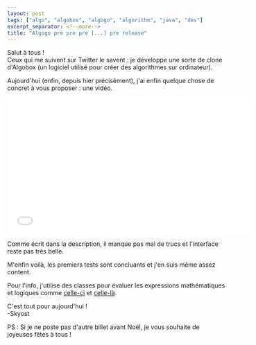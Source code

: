 ```yaml
---
layout: post
tags: ["algo", "algobox", "algogo", "algorithm", "java", "dev"]
excerpt_separator: <!--more-->
title: "Algogo pre pre pre [...] pre release"
---
```


Salut à tous !<br />
Ceux qui me suivent sur Twitter le savent : je développe une sorte de clone d'Algobox (un logiciel utilisé pour créer des algorithmes sur ordinateur).
<!--more-->
Aujourd'hui (enfin, depuis hier précisément), j'ai enfin quelque chose de concret à vous proposer : une vidéo.

<iframe src="//www.youtube.com/embed/ZP5T5sAH2xg" width="560" height="315" frameborder="0"></iframe>

Comme écrit dans la description, il manque pas mal de trucs et l'interface reste pas très belle.

M'enfin voilà, les premiers tests sont concluants et j'en suis même assez content.

Pour l'info, j'utilise des classes pour évaluer les expressions mathématiques et logiques comme [celle-ci](http://softwaremonkey.org/Code/MathEval) et [celle-là](http://codereview.stackexchange.com/q/38348).

C'est tout pour aujourd'hui !<br />
-Skyost

PS : Si je ne poste pas d'autre billet avant Noël, je vous souhaite de joyeuses fêtes à tous !